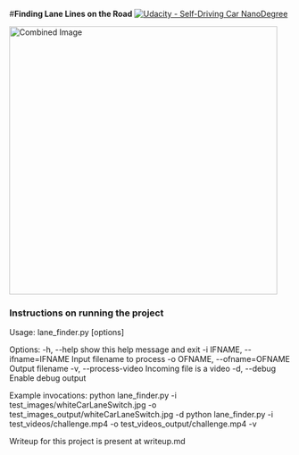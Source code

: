#**Finding Lane Lines on the Road** 
[![Udacity - Self-Driving Car NanoDegree](https://s3.amazonaws.com/udacity-sdc/github/shield-carnd.svg)](http://www.udacity.com/drive)

<img src="examples/laneLines_thirdPass.jpg" width="480" alt="Combined Image" />

### Instructions on running the project

Usage: lane_finder.py [options]

Options:
  -h, --help            show this help message and exit
  -i IFNAME, --ifname=IFNAME
                        Input filename to process
  -o OFNAME, --ofname=OFNAME
                        Output filename
  -v, --process-video   Incoming file is a video
  -d, --debug           Enable debug output


Example invocations:
python lane_finder.py -i test_images/whiteCarLaneSwitch.jpg -o test_images_output/whiteCarLaneSwitch.jpg -d
python lane_finder.py -i test_videos/challenge.mp4 -o test_videos_output/challenge.mp4 -v

Writeup for this project is present at writeup.md

